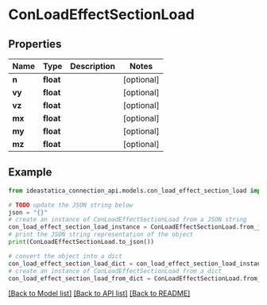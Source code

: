 # ConLoadEffectSectionLoad


## Properties

Name | Type | Description | Notes
------------ | ------------- | ------------- | -------------
**n** | **float** |  | [optional] 
**vy** | **float** |  | [optional] 
**vz** | **float** |  | [optional] 
**mx** | **float** |  | [optional] 
**my** | **float** |  | [optional] 
**mz** | **float** |  | [optional] 

## Example

```python
from ideastatica_connection_api.models.con_load_effect_section_load import ConLoadEffectSectionLoad

# TODO update the JSON string below
json = "{}"
# create an instance of ConLoadEffectSectionLoad from a JSON string
con_load_effect_section_load_instance = ConLoadEffectSectionLoad.from_json(json)
# print the JSON string representation of the object
print(ConLoadEffectSectionLoad.to_json())

# convert the object into a dict
con_load_effect_section_load_dict = con_load_effect_section_load_instance.to_dict()
# create an instance of ConLoadEffectSectionLoad from a dict
con_load_effect_section_load_from_dict = ConLoadEffectSectionLoad.from_dict(con_load_effect_section_load_dict)
```
[[Back to Model list]](../README.md#documentation-for-models) [[Back to API list]](../README.md#documentation-for-api-endpoints) [[Back to README]](../README.md)


